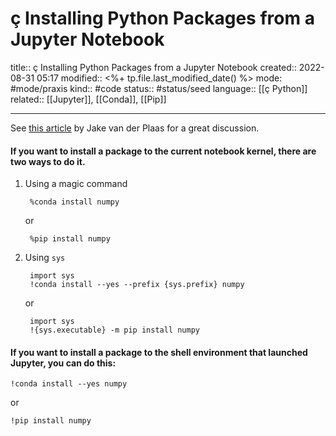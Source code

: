 # ç Installing Python Packages from a Jupyter Notebook
title:: ç Installing Python Packages from a Jupyter Notebook
created:: 2022-08-31 05:17
modified:: <%+ tp.file.last_modified_date() %>
mode: #mode/praxis 
kind:: #code
status:: #status/seed
language:: [[ç Python]]
related:: [[Jupyter]], [[Conda]], [[Pip]]
***

See [this article](http://jakevdp.github.io/blog/2017/12/05/installing-python-packages-from-jupyter/) by Jake van der Plaas for a great discussion.

#### If you want to install a package to the current notebook kernel, there are two ways to do it. 

1. Using a magic command

		%conda install numpy

	or

		%pip install numpy

2. Using `sys`

		import sys
		!conda install --yes --prefix {sys.prefix} numpy

	or

		import sys
		!{sys.executable} -m pip install numpy

#### If you want to install a package to the shell environment that launched Jupyter, you can do this:

	!conda install --yes numpy

or 

	!pip install numpy


